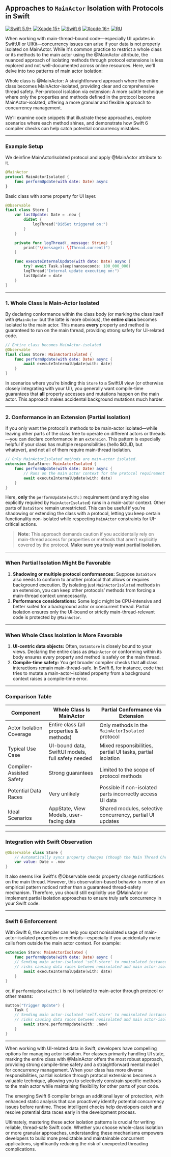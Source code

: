 ## Approaches to `MainActor` Isolation with Protocols in Swift


[![Swift 5.9+](https://img.shields.io/badge/Swift-5.9+-red?logo=swift)](https://swift.org/download/) [![Xcode 15+](https://img.shields.io/badge/Xcode-15+-blue?logo=xcode)](https://developer.apple.com/xcode/) [![Swift 6](https://img.shields.io/badge/Swift-6.0+-red?logo=swift)](https://swift.org/download/) [![Xcode 16+](https://img.shields.io/badge/Xcode-16+-blue?logo=xcode)](https://developer.apple.com/xcode/) [![RU](https://img.shields.io/badge/Translation-RU-green)](../README-ru.md)

When working with main-thread–bound code—especially UI updates in SwiftUI or UIKit—concurrency issues can arise if your data is not properly isolated on MainActor. While it's common practice to restrict a whole class or its methods to the main actor using the @MainActor attribute, the nuanced approach of isolating methods through protocol extensions is less explored and not well-documented across online resources.
Here, we'll delve into two patterns of main actor isolation:

Whole class is @MainActor: A straightforward approach where the entire class becomes MainActor-isolated, providing clear and comprehensive thread safety.
Per-protocol isolation via extension: A more subtle technique where only the properties and methods defined in the protocol become MainActor-isolated, offering a more granular and flexible approach to concurrency management.

We'll examine code snippets that illustrate these approaches, explore scenarios where each method shines, and demonstrate how Swift 6 compiler checks can help catch potential concurrency mistakes.

---

### Example Setup

We deinfine MainActorIsolated protocol and apply @MainActor attribute to it.

```swift
@MainActor
protocol MainActorIsolated {
    func performUpdate(with date: Date) async
}
```

Basic class with some property for UI layer.

```swift
@Observable
final class Store {
    var lastUpdate: Date = .now {
        didSet {
            logThread("DidSet triggered on:")
        }
    }

    private func logThread(_ message: String) {
        print("\(message): \(Thread.current)")
    }

    func executeInternalUpdate(with date: Date) async {
        try? await Task.sleep(nanoseconds: 100_000_000)
        logThread("Internal update executing on:")
        lastUpdate = date
    }
}
```

---

### 1. Whole Class Is Main-Actor Isolated

By declaring conformance within the class body (or marking the class itself with `@MainActor` but the latte is more obvious), the **entire class** becomes isolated to the main actor. This means **every** property and method is guaranteed to run on the main thread, providing strong safety for UI-related code. 

```swift
// Entire class becomes MainActor-isolated
@Observable
final class Store: MainActorIsolated {
    func performUpdate(with date: Date) async {
        await executeInternalUpdate(with: date)
    }
}
```

In scenarios where you’re binding this `Store` to a SwiftUI view (or otherwise closely integrating with your UI), you generally want compile-time guarantees that **all** property accesses and mutations happen on the main actor. This approach makes accidental background mutations much harder.

---

### 2. Conformance in an Extension (Partial Isolation)

If you only want the protocol’s methods to be main-actor isolated—while leaving other parts of the class free to operate on different actors or threads—you can declare conformance in an `extension`. This pattern is especially helpful if your class has multiple responsibilities (hello **S**OLID, but whatever), and not all of them require main-thread isolation. 

```swift
// Only MainActorIsolated methods are main-actor isolated.
extension DataStore: MainActorIsolated {
    func performUpdate(with date: Date) async {
        // Runs on the main actor context for the protocol requirement
        await executeInternalUpdate(with: date)
    }
}
```

Here, **only** the `performUpdate(with:)` requirement (and anything else explicitly required by `MainActorIsolated`) runs in a main-actor context. Other parts of `DataStore` remain unrestricted. This can be useful if you’re shadowing or extending the class with a protocol, letting you keep certain functionality non-isolated while respecting `MainActor` constraints for UI-critical actions.

> **Note:** This approach demands caution if you accidentally rely on main-thread access for properties or methods that aren’t explicitly covered by the protocol. **Make sure you truly want partial isolation**.

---

### When Partial Isolation Might Be Favorable

1. **Shadowing or multiple protocol conformances:** Suppose `DataStore` also needs to conform to another protocol that allows or requires background execution. By isolating just `MainActorIsolated` methods in an extension, you can keep other protocols’ methods from forcing a main-thread context unnecessarily.  
2. **Performance considerations:** Some logic might be CPU-intensive and better suited for a background actor or concurrent thread. Partial isolation ensures only the UI-bound or strictly main-thread-relevant code is protected by `@MainActor`.

---

### When Whole Class Isolation Is More Favorable

1. **UI-centric data objects:** Often, `DataStore` is closely bound to your views. Declaring the entire class as `@MainActor` or conforming within its body ensures every property and method is safely on the main thread.  
2. **Compile-time safety:** You get broader compiler checks that **all** class interactions remain main-thread–safe. In Swift 6, for instance, code that tries to mutate a main-actor–isolated property from a background context raises a compile-time error.

---

### Comparison Table

| Component                      | Whole Class Is MainActor                           | Partial Conformance via Extension                         |
|--------------------------------|----------------------------------------------------|------------------------------------------------------------|
| Actor Isolation Coverage       | Entire class (all properties & methods)           | Only methods in the `MainActorIsolated` protocol          |
| Typical Use Case               | UI-bound data, SwiftUI models, full safety needed | Mixed responsibilities, partial UI tasks, partial isolation|
| Compiler-Assisted Safety       | Strong guarantees                                  | Limited to the scope of protocol methods                   |
| Potential Data Races          | Very unlikely                                      | Possible if non-isolated parts incorrectly access UI data  |
| Ideal Scenarios               | AppState, View Models, user-facing data            | Shared modules, selective concurrency, partial UI updates  |

---

### Integration with Swift Observation

```swift
@Observable class Store {
    // Automatically syncs property changes (though the Main Thread Checker may not catch all concurrency)
    var value: Date = .now
}
```

It also seems like Swift's @Observable sends property change notifications on the main thread. However, this observation-based behavior is more of an empirical pattern noticed rather than a guaranteed thread-safety mechanism. Therefore, you should still explicitly use @MainActor or implement partial isolation approaches to ensure truly safe concurrency in your Swift code.

---

### Swift 6 Enforcement

With Swift 6, the compiler can help you spot nonisolated usage of main-actor–isolated properties or methods—especially if you accidentally make calls from outside the main actor context. For example:

```swift
extension Store: MainActorIsolated {
    func performUpdate(with date: Date) async {
    // Sending main actor-isolated 'self.store' to nonisolated instance method 'performUpdate(with:)'
    // risks causing data races between nonisolated and main actor-isolated uses
        await executeInternalUpdate(with: date)
    }
}
```

or, if `performUpdate(with:)` is not isolated to main-actor through protocol or other means:

```swift
Button("Trigger Update") {
    Task {
    // Sending main actor-isolated 'self.store' to nonisolated instance method 'performUpdate(with:)'
    // risks causing data races between nonisolated and main actor-isolated uses
        await store.performUpdate(with: .now)
    }
}
```

---

When working with UI-related data in Swift, developers have compelling options for managing actor isolation. For classes primarily handling UI state, marking the entire class with @MainActor offers the most robust approach, providing strong compile-time safety and a straightforward mental model for concurrency management. When your class has more diverse responsibilities, partial isolation through protocol extensions becomes a valuable technique, allowing you to selectively constrain specific methods to the main actor while maintaining flexibility for other parts of your code.

The emerging Swift 6 compiler brings an additional layer of protection, with enhanced static analysis that can proactively identify potential concurrency issues before runtime. These intelligent checks help developers catch and resolve potential data races early in the development process.

Ultimately, mastering these actor isolation patterns is crucial for writing reliable, thread-safe Swift code. Whether you choose whole-class isolation or more granular approaches, understanding these mechanisms empowers developers to build more predictable and maintainable concurrent applications, significantly reducing the risk of unexpected threading complications.